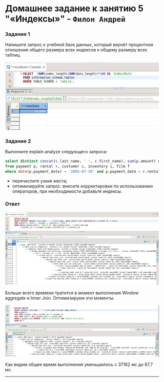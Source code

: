 # Домашнее задание к занятию 5 "«Индексы»" - `Филон Андрей`

### Задание 1

Напишите запрос к учебной базе данных, который вернёт процентное отношение общего размера всех индексов к общему размеру всех таблиц.  
    
![1](https://github.com/AndreyFilon/bd-12-05/blob/main/1.jpg)    

### Задание 2

Выполните explain analyze следующего запроса:
```sql
select distinct concat(c.last_name, ' ', c.first_name), sum(p.amount) over (partition by c.customer_id, f.title)
from payment p, rental r, customer c, inventory i, film f
where date(p.payment_date) = '2005-07-30' and p.payment_date = r.rental_date and r.customer_id = c.customer_id and i.inventory_id = r.inventory_id
```
- перечислите узкие места;
- оптимизируйте запрос: внесите корректировки по использованию операторов, при необходимости добавьте индексы.  

### Ответ

![2.1](https://github.com/AndreyFilon/bd-12-05/blob/main/2.1.jpg)  

Больше всего времени тратится в момент выполнения Window aggregate и Inner Join. 
Оптимизируем эти моменты.  
 
![2.2](https://github.com/AndreyFilon/bd-12-05/blob/main/2.2.jpg) 

Как видим общее время выполнения уменьшилось с 37162 мс до 87.7 мс.

---
